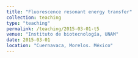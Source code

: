 ```yaml
---
title: "Fluorescence resonant energy transfer"
collection: teaching
type: "teaching"
permalink: /teaching/2015-03-01-t5
venue: "Instituto de biotecnología, UNAM"
date: 2015-03-01
location: "Cuernavaca, Morelos. México"
---
```


